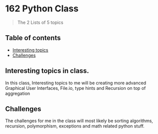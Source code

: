 # 162 Python Class
> The 2 Lists of 5 topics 

## Table of contents
* [Interesting topics](#Interesting_topics)
* [Challenges](#challenges)




## Interesting topics in class. 
In this class, Interesting topics to me will be creating more advanced Graphical User Interfaces, File.io, type hints and Recursion on top of aggregation 

## Challenges 
The challenges for me in the class will most likely be sorting algorithms, recursion, polymorphism, exceptions and math related python stuff. 

